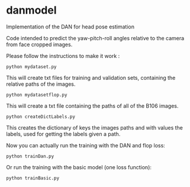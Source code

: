 # danmodel
Implementation of the DAN for head pose estimation

Code intended to predict the yaw-pitch-roll angles relative to the camera from face cropped images.

Please follow the instructions to make it work :

```
python mydataset.py
```
This will create txt files for training and validation sets, containing the relative paths of the images.

```
python mydatasetflop.py
```
This will create a txt file containing the paths of all of the B106 images.

```
python createDictLabels.py
```
This creates the dictionary of keys the images paths and with values the labels, used for getting the labels given a path.

Now you can actually run the training with the DAN and flop loss:

```
python trainDan.py
```

Or run the training with the basic model (one loss function):

```
python trainBasic.py
```



